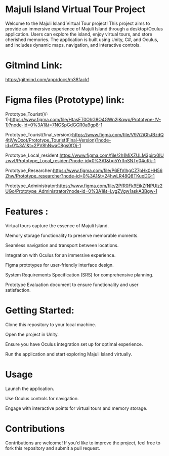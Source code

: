 # Majuli Island Virtual Tour Project

Welcome to the Majuli Island Virtual Tour project! This project aims to provide an immersive experience of Majuli Island through a desktop/Oculus application. Users can explore the island, enjoy virtual tours, and store cherished memories. The application is built using Unity, C#, and Oculus, and includes dynamic maps, navigation, and interactive controls.

# Gitmind Link:
https://gitmind.com/app/docs/m38fackf

# Figma files (Prototype) link:
Prototype_Tourist(V-1):https://www.figma.com/file/HtasFT0OhG8O4GWn2jKqwp/Prototype-(V-1)?node-id=0%3A1&t=7NGSpGdGGR0a9gp8-1

Prototype_Tourist(final_version):https://www.figma.com/file/V97i2iGhJBzdQ4tjVwOxot/Prototype_Tourist(Final-Version)?node-id=0%3A1&t=2PV8hNwaC8gs0fOj-1

Prototype_Local_resident:https://www.figma.com/file/2h1MiXZULM3pirx0IUzwvf/Prototype_Local_resident?node-id=0%3A1&t=i5YrlfnSNTg04uRk-1

Prototype_Researcher:https://www.figma.com/file/P6EfVIhgCZ7pHk0HH56Zhw/Prototype_researcher?node-id=0%3A1&t=24hwLR48Q8TKuoDG-1

Prototype_Administrator:https://www.figma.com/file/2PfR0Fk9EikZfNPUlz2UGo/Prototype_Administrator?node-id=0%3A1&t=LvgZVgw1askA3Bgw-1


 # Features :
Virtual tours capture the essence of Majuli Island.

Memory storage functionality to preserve memorable moments.

Seamless navigation and transport between locations.

Integration with Oculus for an immersive experience.

Figma prototypes for user-friendly interface design.

System Requirements Specification (SRS) for comprehensive planning.

Prototype Evaluation document to ensure functionality and user satisfaction.

# Getting Started:
Clone this repository to your local machine.

Open the project in Unity.

Ensure you have Oculus integration set up for optimal experience.

Run the application and start exploring Majuli Island virtually.


# Usage
Launch the application.

Use Oculus controls for navigation.

Engage with interactive points for virtual tours and memory storage.


# Contributions
Contributions are welcome! If you'd like to improve the project, feel free to fork this repository and submit a pull request.

